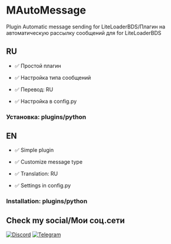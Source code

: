 # MAutoMessage
Plugin Automatic message sending for LiteLoaderBDS/Плагин на автоматическую рассылку сообщений для for LiteLoaderBDS

RU
---

- ✅ Простой плагин
- ✅ Настройка типа сообщений
- ✅ Перевод: RU

- ✅ Настройка в config.py

### Установка: plugins/python

EN
---

- ✅ Simple plugin
- ✅ Customize message type
- ✅ Translation: RU

- ✅ Settings in config.py

### Installation: plugins/python

## Check my social/Мои соц.сети
[![Discord](https://img.shields.io/badge/Discord-090909.svg?style=for-the-badge&logo=discord&logoColor=white)](https://discordapp.com/users/535131587524952087/)
[![Telegram](https://img.shields.io/badge/Telegram-090909?style=for-the-badge&logo=telegram&logoColor=white)](https://t.me/mipa_senpai)
